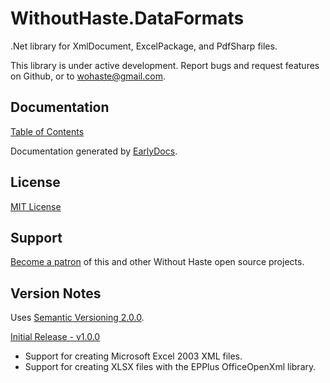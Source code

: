 # WithoutHaste.DataFormats

.Net library for XmlDocument, ExcelPackage, and PdfSharp files.

This library is under active development. Report bugs and request features on Github, or to wohaste@gmail.com.

## Documentation

[Table of Contents](documentation/TableOfContents.md)

Documentation generated by [EarlyDocs](https://github.com/WithoutHaste/EarlyDocs).

## License

[MIT License](https://github.com/WithoutHaste/WithoutHaste.DataFiles/blob/master/LICENSE)

## Support

[Become a patron](https://www.patreon.com/withouthaste) of this and other Without Haste open source projects.

## Version Notes

Uses [Semantic Versioning 2.0.0](https://semver.org/).

[Initial Release - v1.0.0](https://github.com/WithoutHaste/WithoutHaste.DataFiles/releases/tag/v1.0.0)
- Support for creating Microsoft Excel 2003 XML files.
- Support for creating XLSX files with the EPPlus OfficeOpenXml library.